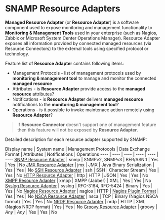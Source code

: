 SNAMP Resource Adapters
====
**Managed Resource Adapter** (or **Resource Adapter**) is a software component used to expose monitoring and management functionality to **Monitoring & Management Tools** used in your enterprise (such as Nagios, Zabbix or Microsoft System Center Operations Manager). Resource Adapter exposes all information provided by connected managed resources (via Resource Connectors) to the external tools using specified protocol or technology.

Feature list of **Resource Adapter** contains following items:

* Management Protocols - list of management protocols used by **monitoring & management tool** to manage and monitor the connected **managed resource**
* Attributes - is **Resource Adapter** provide access to the **managed resource** attributes?
* Notifications - is **Resource Adapter** delivers **managed resource** notifications to the **monitoring & management tool**?
* Operations - is it possible to invoke maintenace action remotely using **Resource Adapter**?

> If **Resource Connector** doesn't support one of management feature then this feature will not be exposed by **Resource Adapter**.

Detailed description for each resource adapter supported by SNAMP:

Display name | System name | Management Protocols | Data Exchange Format | Attributes | Notifications | Operations
---- | ---- | ---- | ---- | ---- | ----
[SNMP Resource Adapter](snmp-adapter.md) | snmp | SNMPv2, SNMPv3 | BER/ASN.1 | Yes | Yes | No
[JMX Resource Adapter](jmx-adapter.md) | jmx | JMX | Java Binary Serialization | Yes | Yes | No
[SSH Resource Adapter](ssh-adapter.md) | ssh | SSH | Character Stream | Yes | Yes | No
[HTTP Resource Adapter](groovy-adapter.md) | http | HTTP | JSON | Yes | Yes | No
[XMPP Resource Adapter](xmpp-adapter.md) | xmpp | XMPP (Jabber) | XML | Yes | Yes | No
[Syslog Resource Adapter](syslog-adapter.md) | syslog | RFC-3164, RFC-5424 | Binary | Yes | Yes | No
[Nagios Resource Adapter](nagios-adapter.md) | nagios | HTTP | [Nagios Plugin Format](https://nagios-plugins.org/doc/guidelines.html#PLUGOUTPUT) | Yes | Yes | No
[NSCA Resource Adapter](nsca-adapter.md) | nsca | TCP | Binary (Nagios NSCA format) | Yes | Yes | No
[NRDP Resource Adapter](nrdp-adapter.md) | nrdp | HTTP | XML (Nagios NRDP format) | Yes | Yes | No
[Groovy Resource Adapter](groovy-adapter.md) | groovy | _Any_ | _Any_ | Yes | Yes | No
